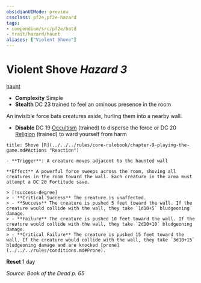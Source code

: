 ```yaml
---
obsidianUIMode: preview
cssclass: pf2e,pf2e-hazard
tags:
- compendium/src/pf2e/botd
- trait/hazard/haunt
aliases: ["Violent Shove"]
---
```

# Violent Shove *Hazard 3*  
[haunt](haunt.md)  

- **Complexity** Simple
- **Stealth** DC 23 trained to feel an ominous presence in the room  

An invisible force bats creatures aside, hurling them into a nearby wall.

- **Disable** DC 19 [Occultism](../../skills.md#Occultism) (trained) to disperse the force or DC 20 [Religion](../../skills.md#Religion) (trained) to ward yourself from harm  
     
```ad-embed-ability
title: Shove [R](../../../rules/core-rulebook/chapter-9-playing-the-game.md#Actions "Reaction")

- **Trigger**: A creature moves adjacent to the haunted wall

**Effect** A powerful force sweeps across the room, shoving all creatures in the room toward the wall. Each creature in the area must attempt a DC 20 Fortitude save.

> [!success-degree] 
> - **Critical Success** The creature is unaffected.
> - **Success** The creature is pushed 5 feet toward the wall. If the creature would collide with the wall, they take `1d10+5` bludgeoning damage.
> - **Failure** The creature is pushed 10 feet toward the wall. If the creature would collide with the wall, they take `2d10+10` bludgeoning damage.
> - **Critical Failure** The creature is pushed 15 feet toward the wall. If the creature would collide with the wall, they take `3d10+15` bludgeoning damage and are knocked [prone](../../../rules/conditions.md#Prone).
```

**Reset** 1 day  

*Source: Book of the Dead p. 65*
